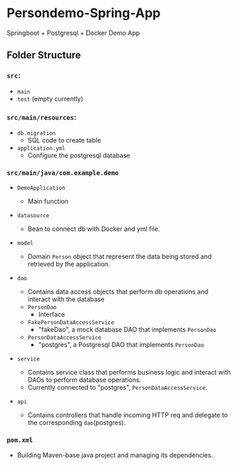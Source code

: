 # Persondemo-Spring-App
Springboot + Postgresql + Docker Demo App

## Folder Structure
### `src`:
- `main`
- `test` (empty currently)

### `src/main/resources`: 
- `db.migration`
    - SQL code to create table
- `application.yml`
    - Configure the postgresql database

### `src/main/java/com.example.demo`
- `DemoApplication` 
    - Main function
- `datasource` 
    - Bean to connect db with Docker and yml file.
- `model` 
    - Domain `Person` object that represent the data 
    being stored and retrieved by the application.
   
- `dao`
    - Contains data access objects that perform 
    db operations and interact with the database
    - `PersonDao`
        - Interface 
    - `FakePersonDataAccessService`
        - "fakeDao", a mock database DAO that 
        implements `PersonDao`
    - `PersonDataAccessService`
        - "postgres", a Postgresql DAO that 
        implements `PersonDao`
- `service`
    - Contains service class that performs business logic and interact
    with DAOs to perform database operations.
    - Currently connected to "postgres", `PersonDataAccessService`.
- `api`
    - Contains controllers that handle incoming HTTP req and 
    delegate to the corresponding `dao`(postgres).
### `pom.xml` 
- Building Maven-base java project and managing its
    dependencies.
